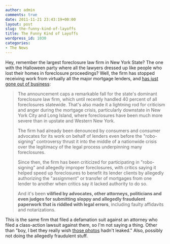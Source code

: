 ```yaml
---
author: admin
comments: true
date: 2011-11-21 23:43:19+00:00
layout: post
slug: the-funny-kind-of-layoffs
title: The Funny Kind of Layoffs
wordpress_id: 1030
categories:
- The News
---
```


Hey, remember the largest foreclosure law firm in New York State? The one with the Halloween party where all the lawyers dressed up like people who lost their homes in foreclosure proceedings? Well, the firm has stopped receiving work from virtually all the major mortgage lenders, and [has just gone out of business](http://www.buffalonews.com/business/article642859.ece):

> The announcement caps a remarkable fall for the state's dominant foreclosure law firm, which until recently handled 40 percent of all foreclosures statewide. That's also made it a lightning rod for criticism and anger during the mortgage crisis, particularly downstate in New York City and Long Island, where foreclosures have been much more severe than in upstate and Western New York.
>
> The firm had already been denounced by consumers and consumer advocates for its work on behalf of lenders even before the "robo-signing" controversy thrust it into the middle of a nationwide crisis over the legitimacy of the legal process underpinning many foreclosures.
>
> Since then, the firm has been criticized for participating in "robo-signing" and allegedly improper foreclosures, with critics saying it helped speed up foreclosures to benefit its lender clients by allegedly authorizing the "assignment" or transfer of mortgages from one lender to another when critics say it lacked authority to do so.
>
> And it's been **vilified by advocates, other attorneys, politicians and even judges for submitting sloppy and allegedly fraudulent paperwork that is riddled with legal errors**, including faulty affidavits and notarizations.

This is the same firm that filed a defamation suit against an attorney who filed a class-action lawsuit against them, so I'm not saying a thing. Other than "boy, I bet they really wish [those photos](http://www.nytimes.com/2011/10/29/opinion/what-the-costumes-reveal.html) hadn't leaked." Also, possibly not doing the allegedly fraudulent stuff.
